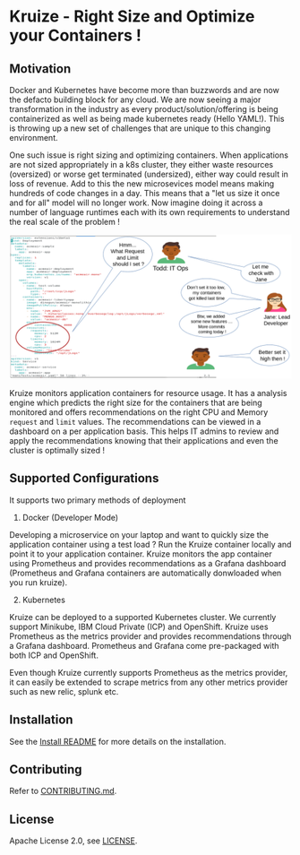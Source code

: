 
# Kruize - Right Size and Optimize your Containers !


## Motivation

Docker and Kubernetes have become more than buzzwords and are now the defacto building block for any cloud. We are now seeing a major transformation in the industry as every product/solution/offering is being containerized as well as being made kubernetes ready (Hello YAML!). This is throwing up a new set of challenges that are unique to this changing environment.

One such issue is right sizing and optimizing containers. When applications are not sized appropriately in a k8s cluster, they either waste resources (oversized) or worse get terminated (undersized), either way could result in loss of revenue. Add to this the new microsevices model means making hundreds of code changes in a day. This means that a "let us size it once and for all" model will no longer work. Now imagine doing it across a number of language runtimes each with its own requirements to understand the real scale of the problem !

![DevOps Dilemma](/docs/devops-dilemma.png)

Kruize monitors application containers for resource usage. It has a analysis engine which predicts the right size for the containers that are being monitored and offers recommendations on the right CPU and Memory `request` and `limit` values. The recommendations can be viewed in a dashboard on a per application basis. This helps IT admins to review and apply the recommendations knowing that their applications and even the cluster is optimally sized !

## Supported Configurations

It supports two primary methods of deployment

1. Docker (Developer Mode)

Developing a microservice on your laptop and want to quickly size the application container using a test load ? Run the Kruize container locally and point it to your application container. Kruize monitors the app container using Prometheus and provides recommendations as a Grafana dashboard (Prometheus and Grafana containers are automatically donwloaded when you run kruize).

2. Kubernetes

Kruize can be deployed to a supported Kubernetes cluster. We currently support Minikube, IBM Cloud Private (ICP) and OpenShift. Kruize uses Prometheus as the metrics provider and provides recommendations through a Grafana dashboard. Prometheus and Grafana come pre-packaged with both ICP and OpenShift. 

Even though Kruize currently supports Prometheus as the metrics provider, it can easily be extended to scrape metrics from any other metrics provider such as new relic, splunk etc.


## Installation

See the [Install README](/docs/README.md) for more details on the installation.


## Contributing

Refer to [CONTRIBUTING.md](/CONTRIBUTING.md).

## License

Apache License 2.0, see [LICENSE](/LICENSE).
